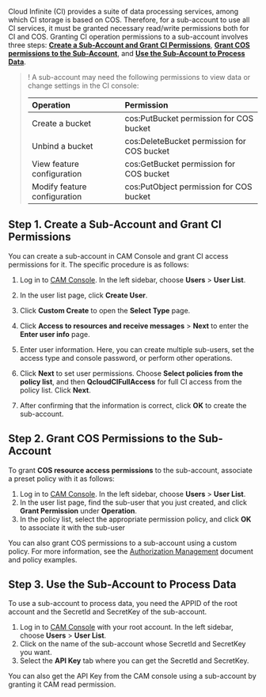 Cloud Infinite (CI) provides a suite of data processing services, among which CI storage is based on COS. Therefore, for a sub-account to use all CI services, it must be granted necessary read/write permissions both for CI and COS.
Granting CI operation permissions to a sub-account involves three steps: **[Create a Sub-Account and Grant CI Permissions](#step1)**, **[Grant COS permissions to the Sub-Account](#step2)**, and **[Use the Sub-Account to Process Data](#step3)**.

> !
> A sub-account may need the following permissions to view data or change settings in the CI console:
>
> | Operation     | Permission                            |
> | :----------- | :---------------------------------- |
> | Create a bucket   | cos:PutBucket permission for COS bucket    |
> | Unbind a bucket   | cos:DeleteBucket permission for COS bucket |
> | View feature configuration | cos:GetBucket permission for COS bucket    |
> | Modify feature configuration | cos:PutObject permission for COS bucket    |

<span id="step1"></span>

## Step 1. Create a Sub-Account and Grant CI Permissions

You can create a sub-account in CAM Console and grant CI access permissions for it. The specific procedure is as follows:

1. Log in to [CAM Console](https://console.cloud.tencent.com/cam). In the left sidebar, choose **Users** > **User List**.
2. In the user list page, click **Create User**.
3. Click **Custom Create** to open the **Select Type** page.
4. Click **Access to resources and receive messages** > **Next** to enter the **Enter user info** page.
5. Enter user information. Here, you can create multiple sub-users, set the access type and console password, or perform other operations.

6. Click **Next** to set user permissions. Choose **Select policies from the policy list**, and then **QcloudCIFullAccess** for full CI access from the policy list. Click **Next**.

7. After confirming that the information is correct, click **OK** to create the sub-account.

<span id="step2"></span>

## Step 2. Grant COS Permissions to the Sub-Account

To grant **COS resource access permissions** to the sub-account, associate a preset policy with it as follows:

1. Log in to [CAM Console](https://console.cloud.tencent.com/cam). In the left sidebar, choose **Users** > **User List**.
2. In the user list page, find the sub-user that you just created, and click **Grant Permission** under **Operation**.
3. In the policy list, select the appropriate permission policy, and click **OK** to associate it with the sub-user

You can also grant COS permissions to a sub-account using a custom policy. For more information, see the [Authorization Management](https://intl.cloud.tencent.com/document/product/598/10602) document and policy examples.

<span id="step3"></span>

## Step 3. Use the Sub-Account to Process Data

To use a sub-account to process data, you need the APPID of the root account and the SecretId and SecretKey of the sub-account.

1. Log in to [CAM Console](https://console.cloud.tencent.com/cam) with your root account. In the left sidebar, choose **Users** > **User List**.
2. Click on the name of the sub-account whose SecretId and SecretKey you want.
3. Select the **API Key** tab where you can get the SecretId and SecretKey.


You can also get the API Key from the CAM console using a sub-account by granting it CAM read permission.
